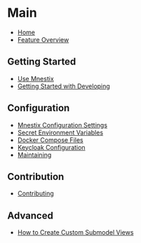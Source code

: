 # Main

- [Home](Home)
- [Feature Overview](Feature-Overview)

## Getting Started

- [Use Mnestix](Use-Mnestix)
- [Getting Started with Developing](Getting-started-with-developing)

## Configuration

- [Mnestix Configuration Settings](Mnestix-Configuration-Settings)
- [Secret Environment Variables](Secret-environment-variables)
- [Docker Compose Files](Docker-Compose-Files)
- [Keycloak Configuration](Keycloak-Configuration)
- [Maintaining](Maintaining)

## Contribution

- [Contributing](Contributing)

## Advanced

- [How to Create Custom Submodel Views](How-to-create-custom-submodel-visualizations)
<br></br>
<br></br>